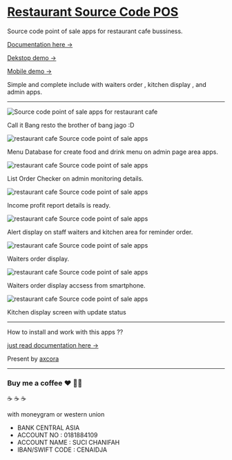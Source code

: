 # [Restaurant Source Code POS](https://www.hockeycomputindo.com/2021/05/restaurant-pos-source-code-free.html)

Source code point of sale apps for restaurant cafe bussiness.

[Documentation here →](https://www.hockeycomputindo.com/2021/05/restaurant-pos-source-code-free.html)

[Dekstop demo →](https://youtu.be/6_-G3HQDTP8)

[Mobile demo →](https://youtu.be/flEOlOOMjv8)

Simple and complete include with waiters order , kitchen display , and admin apps.

--------

![Source code point of sale apps for restaurant cafe](https://1.bp.blogspot.com/-cZqhXiDifU4/YKkozbBuJVI/AAAAAAAAOEw/veOCqNQikAgDsINJQTXlNIRcShWQbqJ1wCLcBGAsYHQ/s1349/restaurant%2Bsource%2Bcode%2Bpos%2Bfree%2Bdownload%2Bgratis%2B%25288%2529.png)

Call it Bang resto the brother of bang jago :D

![restaurant cafe Source code point of sale apps](https://1.bp.blogspot.com/-bXkJtq1Uof8/YKkoxlwIWCI/AAAAAAAAOEY/PGyUAJ0nJjghLWN22CBdNqAGbi_ZVYjHgCLcBGAsYHQ/s1348/restaurant%2Bsource%2Bcode%2Bpos%2Bfree%2Bdownload%2Bgratis%2B%25282%2529.png)

Menu Database for create food and drink menu on admin page area apps.

![restaurant cafe Source code point of sale apps](https://1.bp.blogspot.com/-fi8dhrv6Qpc/YKkozzAG2qI/AAAAAAAAOE4/VDu72sya4UoKciPAX_ef2dg8_iT8GpgFgCLcBGAsYHQ/s1535/source%2Bcode%2Brestaurant%2Bpos%2Bapplication%2Bfree%2Bdownload%2Bgratis.png)

List Order Checker on admin monitoring details.

![restaurant cafe Source code point of sale apps](https://1.bp.blogspot.com/-9ogILh49mSg/YKkoyGj7W2I/AAAAAAAAOEc/oQ9f_JnVIb4kjBvXVe9LpYRCY9pWWS2DgCLcBGAsYHQ/s1484/restaurant%2Bsource%2Bcode%2Bpos%2Bfree%2Bdownload%2Bgratis%2B%25283%2529.png)

Income profit report details is ready.


![restaurant cafe Source code point of sale apps](https://1.bp.blogspot.com/-p9IyAeE2sL4/YKkoyVx866I/AAAAAAAAOEg/Tq0T7srdFZcuBX8iPTVa3uXrOa5Qr6YsgCLcBGAsYHQ/s1348/restaurant%2Bsource%2Bcode%2Bpos%2Bfree%2Bdownload%2Bgratis%2B%25284%2529.png)

Alert display on staff waiters and kitchen area for reminder order.


![restaurant cafe Source code point of sale apps](https://1.bp.blogspot.com/-kcAcCJR3vr8/YKkoyoEiyjI/AAAAAAAAOEk/7RORW49cKpwKZOLPFG9YAsr6_urHDRy4wCLcBGAsYHQ/s1366/restaurant%2Bsource%2Bcode%2Bpos%2Bfree%2Bdownload%2Bgratis%2B%25285%2529.png)

Waiters order display.


![restaurant cafe Source code point of sale apps](https://1.bp.blogspot.com/-11907QLOZRA/YKkoxV3UUBI/AAAAAAAAOEQ/_wRzYn8i3yow3Bd4AGewNybGeiHG_UywgCLcBGAsYHQ/s693/restaurant%2Bsource%2Bcode%2Bpos%2Bfree%2Bdownload%2Bgratis%2B%25281%2529.png)

Waiters order display accsess from smartphone.

![restaurant cafe Source code point of sale apps](https://1.bp.blogspot.com/-3_lS5jxyPGA/YKkoywSNPLI/AAAAAAAAOEo/a-i5XhuEjSAOK4kilCAmkH1fjGkotc3kACLcBGAsYHQ/s1348/restaurant%2Bsource%2Bcode%2Bpos%2Bfree%2Bdownload%2Bgratis%2B%25286%2529.png)

Kitchen display screen with update status

--------

How to install and work with this apps ??

[just read documentation here →](https://www.hockeycomputindo.com/2021/05/restaurant-pos-source-code-free.html)

Present by [axcora](https://axcora.com)

--------------


### Buy me a coffee :hearts: ✌🏻

:coffee: :coffee: :coffee: 

with moneygram or western union

+ BANK CENTRAL ASIA
+ ACCOUNT NO : 0181884109
+ ACCOUNT NAME : SUCI CHANIFAH
+ IBAN/SWIFT CODE : CENAIDJA

